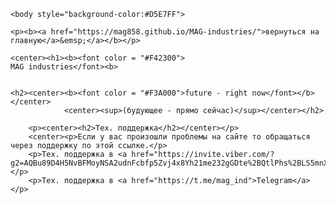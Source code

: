 
<html>
	<head>
	<title>MAG industries</title>
	<meta name="Glushnev Mikhail Alekseevich">
	<meta countent ="The site of the company MAG industries">
	<meta name="Keyboards" content="sait, MAG industries, interesting, tehnology, content, startup, 3d printer, arduino, code, knowledge, machine, auto, car, help, help you, viber, telegram support">	
	</head>
	
    <body style="background-color:#D5E7FF">
    
    <p><b><a href="https://mag858.github.io/MAG-industries/">вернуться на главную</a>&emsp;</a></b></p>
    
    <center><h1><b><font color = "#F42300">
    MAG industries</font><b>
    
    
    <h2><center><b><font color = "#F3A000">future - right now</font></b></center>
				<center><sup>(будующее - прямо сейчас)</sup></center></h2>
				
		<p><center><h2>Тех. поддержка</h2></center></p>
		<center><p>Если у вас произошли проблемы на сайте то обращаться через поддержку по этой ссылке.</p>
		<p>Тех. поддержка в <a href="https://invite.viber.com/?g2=AQBu89D4H5NvBFMoyNSA2udnFcbfp5Zvj4x8Yh21me232gGDte%2BQtlPhs%2BLS5mnX">Viber</a></p>
		<p>Тех. поддержка в <a href="https://t.me/mag_ind">Telegram</a></p>
		
	
